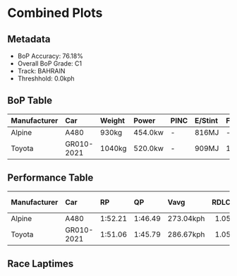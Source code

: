 # Combined Plots

## Metadata

- BoP Accuracy: 76.18%
- Overall BoP Grade: C1
- Track: BAHRAIN
- Threshhold: 0.0kph

## BoP Table
| Manufacturer   | Car        | Weight   | Power   | PINC   | E/Stint   | FDS    | RDP    | QDP     | TDP   |
|:---------------|:-----------|:---------|:--------|:-------|:----------|:-------|:-------|:--------|:------|
| Alpine         | A480       | 930kg    | 454.0kw | -      | 816MJ     | -      | 52.70% | 100.00% | 4.84% |
| Toyota         | GR010-2021 | 1040kg   | 520.0kw | -      | 909MJ     | 150kph | 51.62% | 40.00%  | 0.98% |

## Performance Table
| Manufacturer   | Car        | RP      | QP      | Vavg      |   RDLC | BOP-Grade   | Match   |
|:---------------|:-----------|:--------|:--------|:----------|-------:|:------------|:--------|
| Alpine         | A480       | 1:52.21 | 1:46.49 | 273.04kph |   1.05 | +E2         | 52.76%  |
| Toyota         | GR010-2021 | 1:51.06 | 1:45.79 | 286.67kph |   1.05 | ~A1         | 99.61%  |

## Race Laptimes
<div>                        <script type="text/javascript">window.PlotlyConfig = {MathJaxConfig: 'local'};</script>
        <script charset="utf-8" src="https://cdn.plot.ly/plotly-3.0.1.min.js"></script>                <div id="a9772db7-de2e-4244-9179-d857cbdb9fe4" class="plotly-graph-div" style="height:100%; width:100%;"></div>            <script type="text/javascript">                window.PLOTLYENV=window.PLOTLYENV || {};                                if (document.getElementById("a9772db7-de2e-4244-9179-d857cbdb9fe4")) {                    Plotly.newPlot(                        "a9772db7-de2e-4244-9179-d857cbdb9fe4",                        [{"box":{"visible":true},"line":{"color":"rgb(128,181,255)"},"name":"A480","points":false,"y":[109.83795373161706,109.55979177033853,109.89198519172152,109.85696480091308,109.87497528761456,109.99304403376875,110.38327124563432,110.81252117868644,112.93175511389482,111.93417426715132,112.13829311643485,112.9457632702182,112.30639099231539,112.58155120581033,112.97077783508138,112.8937329753028,112.76165607282522,112.41545449511884,112.10627447340997,112.06525058703437,111.9041567893155,112.2293461325368,111.96118999720355,112.21133564583532,112.47949178116858,112.92875336611124,112.23434904550943,112.17131234205424,112.42646090365864,111.33382471043507,110.88056079511429,111.74606473938022,111.34082878859675,111.48591326480317,112.15530302054181,111.9781999013105,112.37843293912134,112.41745566030791,112.33840963534026,111.99520980541747,112.2473566192383,112.62057392699691,112.62057392699691,112.65859606558894,112.80868345476799,112.8387009326038,112.85971316708887,112.68761296083021,112.74864849909636,112.9457632702182,112.92975394870578,112.84270326298191,112.14729835978558,112.1402942816239,111.65801347106184,111.97019524055429,111.57096278533798,111.77308046943246,112.52551858051683,112.03823485698213,112.15630360313634,112.90273821865354,112.29538458377559,112.99179006956645,112.9047393838426,112.8346986022257,112.64959082223818,112.47448886819593,112.09826981265375,111.81510493840258,111.8521264944001,112.27437234929053,112.20433156767363,112.8457050107655,112.58255178840487,112.6756059696959,111.82911309472598,112.34041080052931,112.85170850633266,112.08326107373586,112.79667646363366,112.58555353618846,111.83411600769861,111.73105600046232,112.7206321864496,111.91316203266625,112.20233040248458,112.74164442093468,112.45147546852182,112.36542536539248,111.99420922282295,112.3764317739323,112.34541371350196,112.93575744427294,112.71963160385508,112.42646090365864,112.34441313090741,111.85112591180557,112.28437817523579,112.56354071910884,112.15930535091991,112.6866123782357,112.87272074081773,112.52952091089493,112.50050401565365,112.16530884648706,112.63758383110387,111.96619291017619,112.04924126552194,112.1663094290816,112.15730418573085,112.9827848262157,112.92174928794955,112.31839798344971,112.24935778442735,112.46048071187258,112.49249935489742,112.93975977465104,111.61698958468622,111.99120747503936,111.81610552099713,112.25636186258905,112.96177259173064,112.91674637497692,112.5285203283004,112.531522076084,112.6385844136984],"type":"violin"},{"box":{"visible":true},"line":{"color":"rgb(166,8,0)"},"name":"GR010-2021","points":false,"y":[110.7404792318805,109.51176380580124,109.68486459465441,110.00304985971403,109.87197353983098,110.09610404100503,110.10610986695032,110.75648855339293,110.89556953403219,111.30180606741018,110.76849554452725,110.88156137770882,111.48491268220864,111.22276004244256,111.11869945261174,111.44789112621116,111.49691967334297,111.46690219550716,111.49491850815393,111.19974664276842,111.34082878859675,111.40286490945742,111.16272508677092,111.5019225863156,111.27879266773607,110.06608656316924,110.22217744791546,110.47932717470891,111.32882179746244,111.00363245424111,110.96360915046003,110.74848389263671,110.81752409165908,111.25477868546741,110.61840815534819,111.45089287399472,111.23876936395499,111.40286490945742,111.68402861851953,111.52593656858426,110.99662837607943,111.0246446887262,111.109694209261,111.03465051467145,111.51392957744993,111.54494763788027,111.4759074388579,111.26678567660174,109.59681332633603,111.4939179255594,110.90857710776103,111.23476703357687,111.28579674589776,111.13070644374606,111.45589578696736,111.21275421649727,111.54294647269123,111.46890336069622,111.65801347106184,111.17773382568883,111.27378975476344,111.50792608188277,111.61198667171358,111.24877518990026,111.37284743162161,110.92558701186799,111.62399366284791,111.27679150254701,111.71104434857178,111.41487190059175,110.33524328109702,111.09368488774855,111.44088704804946,110.75248622301481,111.10769304407194,110.73047340593521,111.49691967334297,111.05266100137294,111.41187015280818,110.97661672418889,110.75348680560934,111.02964760169883,111.11269595704458,111.60198084576832,110.4122881408756,111.09968838331571,111.11169537445004,111.29380140665397,111.18974081682316,111.30780956297735,111.51292899485541,111.2727891721689,111.47290569107433,111.68903153149218,110.94559866375855,110.47932717470891,109.96402713852747,111.13170702634059,111.08568022699234,111.1657268345545,110.95460390710929,110.81252117868644,110.24318968240053,110.14813433592046,110.70145651069393,110.80951943090287,110.52935630443528,110.5563720344875,110.72046757998996,110.70445825847752,110.60339941643028,110.38827415860695,110.66143320691286,110.97961847197246,111.19374314720126,111.61298725430812,111.59197501982305,111.31381305854451,109.60281682190319,109.53877953585345,110.06908831095281,110.0130556856593,110.00505102490308,110.35225318520398,110.60239883383575,111.63199832360414,111.2907996588704,111.4759074388579,111.39886257907932,111.05266100137294,111.59697793279568,111.62399366284791,111.55395288123103,111.42287656134798,111.61799016728075,111.37384801421614,111.51593074263899,111.18673906903958,111.08568022699234,111.29280082405946,111.52793773377331,110.70545884107203,110.28921648174877,111.04165459283315,110.54936795632582,110.55737261708202,111.10769304407194,111.45189345658926,111.06766974029085,111.40686723983553,110.29221822953237,110.03406792014437,111.12370236558436,110.187157057107,111.0216429409426,110.43730270573877,111.13070644374606,110.55837319967657,111.63800181917131,111.05166041877841,111.52493598598974,111.09768721812667,111.10869362666647,110.90757652516652,110.71546466701733,111.6860297837086,111.58697210685041,111.69503502705933,111.11769887001721,111.56295812458175,111.4939179255594,111.26978742438533,111.48191093442507,111.49491850815393,111.61298725430812,109.53577778806988,110.3642601763383,111.01664002796997,111.71304551376082,111.11469712223362,111.19374314720126,111.2097524687137,111.26678567660174,111.21975829465897,111.44288821323852,111.27078800697986,111.36784451864898,111.03164876688787,111.10669246147741,111.46790277810167,111.46690219550716,111.48091035183054,111.2467740247112,111.50292316891014,111.19374314720126,110.5853889297288,110.80251535274117,111.37384801421614,110.95760565489287,110.13712792738066,111.61698958468622,111.0806773140197,111.53194006415143,111.56495928977081,111.48391209961412,111.15572100860925,110.77549962268894,110.42829746238804,110.75648855339293,111.37684976199972,111.68202745333048,111.32081713670621,111.58697210685041,111.62399366284791,109.8949869395051,110.95460390710929,110.52035106108454,110.80451651793024,111.21575596428087,111.03865284504955,110.52835572184075,110.80151477014664,110.56837902562182,111.26178276362911,111.29880431962663,111.21675654687539,110.64042097242778,110.92858875965159,110.42229396682089,111.24077052914404,110.7554879707984,111.03865284504955,111.65401114068372,110.92658759446253,111.02964760169883,111.22776295541519,111.50592491669371,110.98762313272869,110.95460390710929,111.01964177575356,111.53694297712407,111.04265517542768,110.77650020528347,110.70245709328847,111.66901987960163,111.19074139941769,111.5459482204748,111.25978159844004,111.3718468490271,111.62999715841508,111.1657268345545,111.49691967334297,111.38685558794499,111.21875771206444,111.19374314720126],"type":"violin"}],                        {"template":{"data":{"histogram2dcontour":[{"type":"histogram2dcontour","colorbar":{"outlinewidth":0,"ticks":""},"colorscale":[[0.0,"#0d0887"],[0.1111111111111111,"#46039f"],[0.2222222222222222,"#7201a8"],[0.3333333333333333,"#9c179e"],[0.4444444444444444,"#bd3786"],[0.5555555555555556,"#d8576b"],[0.6666666666666666,"#ed7953"],[0.7777777777777778,"#fb9f3a"],[0.8888888888888888,"#fdca26"],[1.0,"#f0f921"]]}],"choropleth":[{"type":"choropleth","colorbar":{"outlinewidth":0,"ticks":""}}],"histogram2d":[{"type":"histogram2d","colorbar":{"outlinewidth":0,"ticks":""},"colorscale":[[0.0,"#0d0887"],[0.1111111111111111,"#46039f"],[0.2222222222222222,"#7201a8"],[0.3333333333333333,"#9c179e"],[0.4444444444444444,"#bd3786"],[0.5555555555555556,"#d8576b"],[0.6666666666666666,"#ed7953"],[0.7777777777777778,"#fb9f3a"],[0.8888888888888888,"#fdca26"],[1.0,"#f0f921"]]}],"heatmap":[{"type":"heatmap","colorbar":{"outlinewidth":0,"ticks":""},"colorscale":[[0.0,"#0d0887"],[0.1111111111111111,"#46039f"],[0.2222222222222222,"#7201a8"],[0.3333333333333333,"#9c179e"],[0.4444444444444444,"#bd3786"],[0.5555555555555556,"#d8576b"],[0.6666666666666666,"#ed7953"],[0.7777777777777778,"#fb9f3a"],[0.8888888888888888,"#fdca26"],[1.0,"#f0f921"]]}],"contourcarpet":[{"type":"contourcarpet","colorbar":{"outlinewidth":0,"ticks":""}}],"contour":[{"type":"contour","colorbar":{"outlinewidth":0,"ticks":""},"colorscale":[[0.0,"#0d0887"],[0.1111111111111111,"#46039f"],[0.2222222222222222,"#7201a8"],[0.3333333333333333,"#9c179e"],[0.4444444444444444,"#bd3786"],[0.5555555555555556,"#d8576b"],[0.6666666666666666,"#ed7953"],[0.7777777777777778,"#fb9f3a"],[0.8888888888888888,"#fdca26"],[1.0,"#f0f921"]]}],"surface":[{"type":"surface","colorbar":{"outlinewidth":0,"ticks":""},"colorscale":[[0.0,"#0d0887"],[0.1111111111111111,"#46039f"],[0.2222222222222222,"#7201a8"],[0.3333333333333333,"#9c179e"],[0.4444444444444444,"#bd3786"],[0.5555555555555556,"#d8576b"],[0.6666666666666666,"#ed7953"],[0.7777777777777778,"#fb9f3a"],[0.8888888888888888,"#fdca26"],[1.0,"#f0f921"]]}],"mesh3d":[{"type":"mesh3d","colorbar":{"outlinewidth":0,"ticks":""}}],"scatter":[{"fillpattern":{"fillmode":"overlay","size":10,"solidity":0.2},"type":"scatter"}],"parcoords":[{"type":"parcoords","line":{"colorbar":{"outlinewidth":0,"ticks":""}}}],"scatterpolargl":[{"type":"scatterpolargl","marker":{"colorbar":{"outlinewidth":0,"ticks":""}}}],"bar":[{"error_x":{"color":"#2a3f5f"},"error_y":{"color":"#2a3f5f"},"marker":{"line":{"color":"#E5ECF6","width":0.5},"pattern":{"fillmode":"overlay","size":10,"solidity":0.2}},"type":"bar"}],"scattergeo":[{"type":"scattergeo","marker":{"colorbar":{"outlinewidth":0,"ticks":""}}}],"scatterpolar":[{"type":"scatterpolar","marker":{"colorbar":{"outlinewidth":0,"ticks":""}}}],"histogram":[{"marker":{"pattern":{"fillmode":"overlay","size":10,"solidity":0.2}},"type":"histogram"}],"scattergl":[{"type":"scattergl","marker":{"colorbar":{"outlinewidth":0,"ticks":""}}}],"scatter3d":[{"type":"scatter3d","line":{"colorbar":{"outlinewidth":0,"ticks":""}},"marker":{"colorbar":{"outlinewidth":0,"ticks":""}}}],"scattermap":[{"type":"scattermap","marker":{"colorbar":{"outlinewidth":0,"ticks":""}}}],"scattermapbox":[{"type":"scattermapbox","marker":{"colorbar":{"outlinewidth":0,"ticks":""}}}],"scatterternary":[{"type":"scatterternary","marker":{"colorbar":{"outlinewidth":0,"ticks":""}}}],"scattercarpet":[{"type":"scattercarpet","marker":{"colorbar":{"outlinewidth":0,"ticks":""}}}],"carpet":[{"aaxis":{"endlinecolor":"#2a3f5f","gridcolor":"white","linecolor":"white","minorgridcolor":"white","startlinecolor":"#2a3f5f"},"baxis":{"endlinecolor":"#2a3f5f","gridcolor":"white","linecolor":"white","minorgridcolor":"white","startlinecolor":"#2a3f5f"},"type":"carpet"}],"table":[{"cells":{"fill":{"color":"#EBF0F8"},"line":{"color":"white"}},"header":{"fill":{"color":"#C8D4E3"},"line":{"color":"white"}},"type":"table"}],"barpolar":[{"marker":{"line":{"color":"#E5ECF6","width":0.5},"pattern":{"fillmode":"overlay","size":10,"solidity":0.2}},"type":"barpolar"}],"pie":[{"automargin":true,"type":"pie"}]},"layout":{"autotypenumbers":"strict","colorway":["#636efa","#EF553B","#00cc96","#ab63fa","#FFA15A","#19d3f3","#FF6692","#B6E880","#FF97FF","#FECB52"],"font":{"color":"#2a3f5f"},"hovermode":"closest","hoverlabel":{"align":"left"},"paper_bgcolor":"white","plot_bgcolor":"#E5ECF6","polar":{"bgcolor":"#E5ECF6","angularaxis":{"gridcolor":"white","linecolor":"white","ticks":""},"radialaxis":{"gridcolor":"white","linecolor":"white","ticks":""}},"ternary":{"bgcolor":"#E5ECF6","aaxis":{"gridcolor":"white","linecolor":"white","ticks":""},"baxis":{"gridcolor":"white","linecolor":"white","ticks":""},"caxis":{"gridcolor":"white","linecolor":"white","ticks":""}},"coloraxis":{"colorbar":{"outlinewidth":0,"ticks":""}},"colorscale":{"sequential":[[0.0,"#0d0887"],[0.1111111111111111,"#46039f"],[0.2222222222222222,"#7201a8"],[0.3333333333333333,"#9c179e"],[0.4444444444444444,"#bd3786"],[0.5555555555555556,"#d8576b"],[0.6666666666666666,"#ed7953"],[0.7777777777777778,"#fb9f3a"],[0.8888888888888888,"#fdca26"],[1.0,"#f0f921"]],"sequentialminus":[[0.0,"#0d0887"],[0.1111111111111111,"#46039f"],[0.2222222222222222,"#7201a8"],[0.3333333333333333,"#9c179e"],[0.4444444444444444,"#bd3786"],[0.5555555555555556,"#d8576b"],[0.6666666666666666,"#ed7953"],[0.7777777777777778,"#fb9f3a"],[0.8888888888888888,"#fdca26"],[1.0,"#f0f921"]],"diverging":[[0,"#8e0152"],[0.1,"#c51b7d"],[0.2,"#de77ae"],[0.3,"#f1b6da"],[0.4,"#fde0ef"],[0.5,"#f7f7f7"],[0.6,"#e6f5d0"],[0.7,"#b8e186"],[0.8,"#7fbc41"],[0.9,"#4d9221"],[1,"#276419"]]},"xaxis":{"gridcolor":"white","linecolor":"white","ticks":"","title":{"standoff":15},"zerolinecolor":"white","automargin":true,"zerolinewidth":2},"yaxis":{"gridcolor":"white","linecolor":"white","ticks":"","title":{"standoff":15},"zerolinecolor":"white","automargin":true,"zerolinewidth":2},"scene":{"xaxis":{"backgroundcolor":"#E5ECF6","gridcolor":"white","linecolor":"white","showbackground":true,"ticks":"","zerolinecolor":"white","gridwidth":2},"yaxis":{"backgroundcolor":"#E5ECF6","gridcolor":"white","linecolor":"white","showbackground":true,"ticks":"","zerolinecolor":"white","gridwidth":2},"zaxis":{"backgroundcolor":"#E5ECF6","gridcolor":"white","linecolor":"white","showbackground":true,"ticks":"","zerolinecolor":"white","gridwidth":2}},"shapedefaults":{"line":{"color":"#2a3f5f"}},"annotationdefaults":{"arrowcolor":"#2a3f5f","arrowhead":0,"arrowwidth":1},"geo":{"bgcolor":"white","landcolor":"#E5ECF6","subunitcolor":"white","showland":true,"showlakes":true,"lakecolor":"white"},"title":{"x":0.05},"mapbox":{"style":"light"}}},"xaxis":{"showticklabels":false,"title":{}}},                        {"responsive": true}                    )                };            </script>        </div>

## Quali Laptimes
<div>                        <script type="text/javascript">window.PlotlyConfig = {MathJaxConfig: 'local'};</script>
        <script charset="utf-8" src="https://cdn.plot.ly/plotly-3.0.1.min.js"></script>                <div id="74ef87f1-37b5-4abf-9eb4-256f9df893af" class="plotly-graph-div" style="height:100%; width:100%;"></div>            <script type="text/javascript">                window.PLOTLYENV=window.PLOTLYENV || {};                                if (document.getElementById("74ef87f1-37b5-4abf-9eb4-256f9df893af")) {                    Plotly.newPlot(                        "74ef87f1-37b5-4abf-9eb4-256f9df893af",                        [{"box":{"visible":true},"line":{"color":"rgb(128,181,255)"},"name":"A480","points":false,"y":[107.02499999999999],"type":"violin"},{"box":{"visible":true},"line":{"color":"rgb(166,8,0)"},"name":"GR010-2021","points":false,"y":[106.25,106.31],"type":"violin"}],                        {"template":{"data":{"histogram2dcontour":[{"type":"histogram2dcontour","colorbar":{"outlinewidth":0,"ticks":""},"colorscale":[[0.0,"#0d0887"],[0.1111111111111111,"#46039f"],[0.2222222222222222,"#7201a8"],[0.3333333333333333,"#9c179e"],[0.4444444444444444,"#bd3786"],[0.5555555555555556,"#d8576b"],[0.6666666666666666,"#ed7953"],[0.7777777777777778,"#fb9f3a"],[0.8888888888888888,"#fdca26"],[1.0,"#f0f921"]]}],"choropleth":[{"type":"choropleth","colorbar":{"outlinewidth":0,"ticks":""}}],"histogram2d":[{"type":"histogram2d","colorbar":{"outlinewidth":0,"ticks":""},"colorscale":[[0.0,"#0d0887"],[0.1111111111111111,"#46039f"],[0.2222222222222222,"#7201a8"],[0.3333333333333333,"#9c179e"],[0.4444444444444444,"#bd3786"],[0.5555555555555556,"#d8576b"],[0.6666666666666666,"#ed7953"],[0.7777777777777778,"#fb9f3a"],[0.8888888888888888,"#fdca26"],[1.0,"#f0f921"]]}],"heatmap":[{"type":"heatmap","colorbar":{"outlinewidth":0,"ticks":""},"colorscale":[[0.0,"#0d0887"],[0.1111111111111111,"#46039f"],[0.2222222222222222,"#7201a8"],[0.3333333333333333,"#9c179e"],[0.4444444444444444,"#bd3786"],[0.5555555555555556,"#d8576b"],[0.6666666666666666,"#ed7953"],[0.7777777777777778,"#fb9f3a"],[0.8888888888888888,"#fdca26"],[1.0,"#f0f921"]]}],"contourcarpet":[{"type":"contourcarpet","colorbar":{"outlinewidth":0,"ticks":""}}],"contour":[{"type":"contour","colorbar":{"outlinewidth":0,"ticks":""},"colorscale":[[0.0,"#0d0887"],[0.1111111111111111,"#46039f"],[0.2222222222222222,"#7201a8"],[0.3333333333333333,"#9c179e"],[0.4444444444444444,"#bd3786"],[0.5555555555555556,"#d8576b"],[0.6666666666666666,"#ed7953"],[0.7777777777777778,"#fb9f3a"],[0.8888888888888888,"#fdca26"],[1.0,"#f0f921"]]}],"surface":[{"type":"surface","colorbar":{"outlinewidth":0,"ticks":""},"colorscale":[[0.0,"#0d0887"],[0.1111111111111111,"#46039f"],[0.2222222222222222,"#7201a8"],[0.3333333333333333,"#9c179e"],[0.4444444444444444,"#bd3786"],[0.5555555555555556,"#d8576b"],[0.6666666666666666,"#ed7953"],[0.7777777777777778,"#fb9f3a"],[0.8888888888888888,"#fdca26"],[1.0,"#f0f921"]]}],"mesh3d":[{"type":"mesh3d","colorbar":{"outlinewidth":0,"ticks":""}}],"scatter":[{"fillpattern":{"fillmode":"overlay","size":10,"solidity":0.2},"type":"scatter"}],"parcoords":[{"type":"parcoords","line":{"colorbar":{"outlinewidth":0,"ticks":""}}}],"scatterpolargl":[{"type":"scatterpolargl","marker":{"colorbar":{"outlinewidth":0,"ticks":""}}}],"bar":[{"error_x":{"color":"#2a3f5f"},"error_y":{"color":"#2a3f5f"},"marker":{"line":{"color":"#E5ECF6","width":0.5},"pattern":{"fillmode":"overlay","size":10,"solidity":0.2}},"type":"bar"}],"scattergeo":[{"type":"scattergeo","marker":{"colorbar":{"outlinewidth":0,"ticks":""}}}],"scatterpolar":[{"type":"scatterpolar","marker":{"colorbar":{"outlinewidth":0,"ticks":""}}}],"histogram":[{"marker":{"pattern":{"fillmode":"overlay","size":10,"solidity":0.2}},"type":"histogram"}],"scattergl":[{"type":"scattergl","marker":{"colorbar":{"outlinewidth":0,"ticks":""}}}],"scatter3d":[{"type":"scatter3d","line":{"colorbar":{"outlinewidth":0,"ticks":""}},"marker":{"colorbar":{"outlinewidth":0,"ticks":""}}}],"scattermap":[{"type":"scattermap","marker":{"colorbar":{"outlinewidth":0,"ticks":""}}}],"scattermapbox":[{"type":"scattermapbox","marker":{"colorbar":{"outlinewidth":0,"ticks":""}}}],"scatterternary":[{"type":"scatterternary","marker":{"colorbar":{"outlinewidth":0,"ticks":""}}}],"scattercarpet":[{"type":"scattercarpet","marker":{"colorbar":{"outlinewidth":0,"ticks":""}}}],"carpet":[{"aaxis":{"endlinecolor":"#2a3f5f","gridcolor":"white","linecolor":"white","minorgridcolor":"white","startlinecolor":"#2a3f5f"},"baxis":{"endlinecolor":"#2a3f5f","gridcolor":"white","linecolor":"white","minorgridcolor":"white","startlinecolor":"#2a3f5f"},"type":"carpet"}],"table":[{"cells":{"fill":{"color":"#EBF0F8"},"line":{"color":"white"}},"header":{"fill":{"color":"#C8D4E3"},"line":{"color":"white"}},"type":"table"}],"barpolar":[{"marker":{"line":{"color":"#E5ECF6","width":0.5},"pattern":{"fillmode":"overlay","size":10,"solidity":0.2}},"type":"barpolar"}],"pie":[{"automargin":true,"type":"pie"}]},"layout":{"autotypenumbers":"strict","colorway":["#636efa","#EF553B","#00cc96","#ab63fa","#FFA15A","#19d3f3","#FF6692","#B6E880","#FF97FF","#FECB52"],"font":{"color":"#2a3f5f"},"hovermode":"closest","hoverlabel":{"align":"left"},"paper_bgcolor":"white","plot_bgcolor":"#E5ECF6","polar":{"bgcolor":"#E5ECF6","angularaxis":{"gridcolor":"white","linecolor":"white","ticks":""},"radialaxis":{"gridcolor":"white","linecolor":"white","ticks":""}},"ternary":{"bgcolor":"#E5ECF6","aaxis":{"gridcolor":"white","linecolor":"white","ticks":""},"baxis":{"gridcolor":"white","linecolor":"white","ticks":""},"caxis":{"gridcolor":"white","linecolor":"white","ticks":""}},"coloraxis":{"colorbar":{"outlinewidth":0,"ticks":""}},"colorscale":{"sequential":[[0.0,"#0d0887"],[0.1111111111111111,"#46039f"],[0.2222222222222222,"#7201a8"],[0.3333333333333333,"#9c179e"],[0.4444444444444444,"#bd3786"],[0.5555555555555556,"#d8576b"],[0.6666666666666666,"#ed7953"],[0.7777777777777778,"#fb9f3a"],[0.8888888888888888,"#fdca26"],[1.0,"#f0f921"]],"sequentialminus":[[0.0,"#0d0887"],[0.1111111111111111,"#46039f"],[0.2222222222222222,"#7201a8"],[0.3333333333333333,"#9c179e"],[0.4444444444444444,"#bd3786"],[0.5555555555555556,"#d8576b"],[0.6666666666666666,"#ed7953"],[0.7777777777777778,"#fb9f3a"],[0.8888888888888888,"#fdca26"],[1.0,"#f0f921"]],"diverging":[[0,"#8e0152"],[0.1,"#c51b7d"],[0.2,"#de77ae"],[0.3,"#f1b6da"],[0.4,"#fde0ef"],[0.5,"#f7f7f7"],[0.6,"#e6f5d0"],[0.7,"#b8e186"],[0.8,"#7fbc41"],[0.9,"#4d9221"],[1,"#276419"]]},"xaxis":{"gridcolor":"white","linecolor":"white","ticks":"","title":{"standoff":15},"zerolinecolor":"white","automargin":true,"zerolinewidth":2},"yaxis":{"gridcolor":"white","linecolor":"white","ticks":"","title":{"standoff":15},"zerolinecolor":"white","automargin":true,"zerolinewidth":2},"scene":{"xaxis":{"backgroundcolor":"#E5ECF6","gridcolor":"white","linecolor":"white","showbackground":true,"ticks":"","zerolinecolor":"white","gridwidth":2},"yaxis":{"backgroundcolor":"#E5ECF6","gridcolor":"white","linecolor":"white","showbackground":true,"ticks":"","zerolinecolor":"white","gridwidth":2},"zaxis":{"backgroundcolor":"#E5ECF6","gridcolor":"white","linecolor":"white","showbackground":true,"ticks":"","zerolinecolor":"white","gridwidth":2}},"shapedefaults":{"line":{"color":"#2a3f5f"}},"annotationdefaults":{"arrowcolor":"#2a3f5f","arrowhead":0,"arrowwidth":1},"geo":{"bgcolor":"white","landcolor":"#E5ECF6","subunitcolor":"white","showland":true,"showlakes":true,"lakecolor":"white"},"title":{"x":0.05},"mapbox":{"style":"light"}}},"xaxis":{"showticklabels":false,"title":{}}},                        {"responsive": true}                    )                };            </script>        </div>

## Topspeeds
<div>                        <script type="text/javascript">window.PlotlyConfig = {MathJaxConfig: 'local'};</script>
        <script charset="utf-8" src="https://cdn.plot.ly/plotly-3.0.1.min.js"></script>                <div id="36b09918-da84-4fa0-bab7-ee3fdf6e104a" class="plotly-graph-div" style="height:100%; width:100%;"></div>            <script type="text/javascript">                window.PLOTLYENV=window.PLOTLYENV || {};                                if (document.getElementById("36b09918-da84-4fa0-bab7-ee3fdf6e104a")) {                    Plotly.newPlot(                        "36b09918-da84-4fa0-bab7-ee3fdf6e104a",                        [{"box":{"visible":true},"line":{"color":"rgb(128,181,255)"},"name":"A480","points":false,"y":[273.0088345672522,273.78086379190336,272.3333089956825,272.3333089956825,270.8857541994617,271.6577834241128,272.3333089956825,273.0088345672522,275.90394415969394,272.3333089956825,273.0088345672522,275.90394415969394],"type":"violin"},{"box":{"visible":true},"line":{"color":"rgb(166,8,0)"},"name":"GR010-2021","points":false,"y":[284.2032583246935,288.0634044479491,286.5193459986468,288.0634044479491,286.5193459986468],"type":"violin"}],                        {"template":{"data":{"histogram2dcontour":[{"type":"histogram2dcontour","colorbar":{"outlinewidth":0,"ticks":""},"colorscale":[[0.0,"#0d0887"],[0.1111111111111111,"#46039f"],[0.2222222222222222,"#7201a8"],[0.3333333333333333,"#9c179e"],[0.4444444444444444,"#bd3786"],[0.5555555555555556,"#d8576b"],[0.6666666666666666,"#ed7953"],[0.7777777777777778,"#fb9f3a"],[0.8888888888888888,"#fdca26"],[1.0,"#f0f921"]]}],"choropleth":[{"type":"choropleth","colorbar":{"outlinewidth":0,"ticks":""}}],"histogram2d":[{"type":"histogram2d","colorbar":{"outlinewidth":0,"ticks":""},"colorscale":[[0.0,"#0d0887"],[0.1111111111111111,"#46039f"],[0.2222222222222222,"#7201a8"],[0.3333333333333333,"#9c179e"],[0.4444444444444444,"#bd3786"],[0.5555555555555556,"#d8576b"],[0.6666666666666666,"#ed7953"],[0.7777777777777778,"#fb9f3a"],[0.8888888888888888,"#fdca26"],[1.0,"#f0f921"]]}],"heatmap":[{"type":"heatmap","colorbar":{"outlinewidth":0,"ticks":""},"colorscale":[[0.0,"#0d0887"],[0.1111111111111111,"#46039f"],[0.2222222222222222,"#7201a8"],[0.3333333333333333,"#9c179e"],[0.4444444444444444,"#bd3786"],[0.5555555555555556,"#d8576b"],[0.6666666666666666,"#ed7953"],[0.7777777777777778,"#fb9f3a"],[0.8888888888888888,"#fdca26"],[1.0,"#f0f921"]]}],"contourcarpet":[{"type":"contourcarpet","colorbar":{"outlinewidth":0,"ticks":""}}],"contour":[{"type":"contour","colorbar":{"outlinewidth":0,"ticks":""},"colorscale":[[0.0,"#0d0887"],[0.1111111111111111,"#46039f"],[0.2222222222222222,"#7201a8"],[0.3333333333333333,"#9c179e"],[0.4444444444444444,"#bd3786"],[0.5555555555555556,"#d8576b"],[0.6666666666666666,"#ed7953"],[0.7777777777777778,"#fb9f3a"],[0.8888888888888888,"#fdca26"],[1.0,"#f0f921"]]}],"surface":[{"type":"surface","colorbar":{"outlinewidth":0,"ticks":""},"colorscale":[[0.0,"#0d0887"],[0.1111111111111111,"#46039f"],[0.2222222222222222,"#7201a8"],[0.3333333333333333,"#9c179e"],[0.4444444444444444,"#bd3786"],[0.5555555555555556,"#d8576b"],[0.6666666666666666,"#ed7953"],[0.7777777777777778,"#fb9f3a"],[0.8888888888888888,"#fdca26"],[1.0,"#f0f921"]]}],"mesh3d":[{"type":"mesh3d","colorbar":{"outlinewidth":0,"ticks":""}}],"scatter":[{"fillpattern":{"fillmode":"overlay","size":10,"solidity":0.2},"type":"scatter"}],"parcoords":[{"type":"parcoords","line":{"colorbar":{"outlinewidth":0,"ticks":""}}}],"scatterpolargl":[{"type":"scatterpolargl","marker":{"colorbar":{"outlinewidth":0,"ticks":""}}}],"bar":[{"error_x":{"color":"#2a3f5f"},"error_y":{"color":"#2a3f5f"},"marker":{"line":{"color":"#E5ECF6","width":0.5},"pattern":{"fillmode":"overlay","size":10,"solidity":0.2}},"type":"bar"}],"scattergeo":[{"type":"scattergeo","marker":{"colorbar":{"outlinewidth":0,"ticks":""}}}],"scatterpolar":[{"type":"scatterpolar","marker":{"colorbar":{"outlinewidth":0,"ticks":""}}}],"histogram":[{"marker":{"pattern":{"fillmode":"overlay","size":10,"solidity":0.2}},"type":"histogram"}],"scattergl":[{"type":"scattergl","marker":{"colorbar":{"outlinewidth":0,"ticks":""}}}],"scatter3d":[{"type":"scatter3d","line":{"colorbar":{"outlinewidth":0,"ticks":""}},"marker":{"colorbar":{"outlinewidth":0,"ticks":""}}}],"scattermap":[{"type":"scattermap","marker":{"colorbar":{"outlinewidth":0,"ticks":""}}}],"scattermapbox":[{"type":"scattermapbox","marker":{"colorbar":{"outlinewidth":0,"ticks":""}}}],"scatterternary":[{"type":"scatterternary","marker":{"colorbar":{"outlinewidth":0,"ticks":""}}}],"scattercarpet":[{"type":"scattercarpet","marker":{"colorbar":{"outlinewidth":0,"ticks":""}}}],"carpet":[{"aaxis":{"endlinecolor":"#2a3f5f","gridcolor":"white","linecolor":"white","minorgridcolor":"white","startlinecolor":"#2a3f5f"},"baxis":{"endlinecolor":"#2a3f5f","gridcolor":"white","linecolor":"white","minorgridcolor":"white","startlinecolor":"#2a3f5f"},"type":"carpet"}],"table":[{"cells":{"fill":{"color":"#EBF0F8"},"line":{"color":"white"}},"header":{"fill":{"color":"#C8D4E3"},"line":{"color":"white"}},"type":"table"}],"barpolar":[{"marker":{"line":{"color":"#E5ECF6","width":0.5},"pattern":{"fillmode":"overlay","size":10,"solidity":0.2}},"type":"barpolar"}],"pie":[{"automargin":true,"type":"pie"}]},"layout":{"autotypenumbers":"strict","colorway":["#636efa","#EF553B","#00cc96","#ab63fa","#FFA15A","#19d3f3","#FF6692","#B6E880","#FF97FF","#FECB52"],"font":{"color":"#2a3f5f"},"hovermode":"closest","hoverlabel":{"align":"left"},"paper_bgcolor":"white","plot_bgcolor":"#E5ECF6","polar":{"bgcolor":"#E5ECF6","angularaxis":{"gridcolor":"white","linecolor":"white","ticks":""},"radialaxis":{"gridcolor":"white","linecolor":"white","ticks":""}},"ternary":{"bgcolor":"#E5ECF6","aaxis":{"gridcolor":"white","linecolor":"white","ticks":""},"baxis":{"gridcolor":"white","linecolor":"white","ticks":""},"caxis":{"gridcolor":"white","linecolor":"white","ticks":""}},"coloraxis":{"colorbar":{"outlinewidth":0,"ticks":""}},"colorscale":{"sequential":[[0.0,"#0d0887"],[0.1111111111111111,"#46039f"],[0.2222222222222222,"#7201a8"],[0.3333333333333333,"#9c179e"],[0.4444444444444444,"#bd3786"],[0.5555555555555556,"#d8576b"],[0.6666666666666666,"#ed7953"],[0.7777777777777778,"#fb9f3a"],[0.8888888888888888,"#fdca26"],[1.0,"#f0f921"]],"sequentialminus":[[0.0,"#0d0887"],[0.1111111111111111,"#46039f"],[0.2222222222222222,"#7201a8"],[0.3333333333333333,"#9c179e"],[0.4444444444444444,"#bd3786"],[0.5555555555555556,"#d8576b"],[0.6666666666666666,"#ed7953"],[0.7777777777777778,"#fb9f3a"],[0.8888888888888888,"#fdca26"],[1.0,"#f0f921"]],"diverging":[[0,"#8e0152"],[0.1,"#c51b7d"],[0.2,"#de77ae"],[0.3,"#f1b6da"],[0.4,"#fde0ef"],[0.5,"#f7f7f7"],[0.6,"#e6f5d0"],[0.7,"#b8e186"],[0.8,"#7fbc41"],[0.9,"#4d9221"],[1,"#276419"]]},"xaxis":{"gridcolor":"white","linecolor":"white","ticks":"","title":{"standoff":15},"zerolinecolor":"white","automargin":true,"zerolinewidth":2},"yaxis":{"gridcolor":"white","linecolor":"white","ticks":"","title":{"standoff":15},"zerolinecolor":"white","automargin":true,"zerolinewidth":2},"scene":{"xaxis":{"backgroundcolor":"#E5ECF6","gridcolor":"white","linecolor":"white","showbackground":true,"ticks":"","zerolinecolor":"white","gridwidth":2},"yaxis":{"backgroundcolor":"#E5ECF6","gridcolor":"white","linecolor":"white","showbackground":true,"ticks":"","zerolinecolor":"white","gridwidth":2},"zaxis":{"backgroundcolor":"#E5ECF6","gridcolor":"white","linecolor":"white","showbackground":true,"ticks":"","zerolinecolor":"white","gridwidth":2}},"shapedefaults":{"line":{"color":"#2a3f5f"}},"annotationdefaults":{"arrowcolor":"#2a3f5f","arrowhead":0,"arrowwidth":1},"geo":{"bgcolor":"white","landcolor":"#E5ECF6","subunitcolor":"white","showland":true,"showlakes":true,"lakecolor":"white"},"title":{"x":0.05},"mapbox":{"style":"light"}}},"xaxis":{"showticklabels":false,"title":{}}},                        {"responsive": true}                    )                };            </script>        </div>

## Laptimes Lineplot
<div>                        <script type="text/javascript">window.PlotlyConfig = {MathJaxConfig: 'local'};</script>
        <script charset="utf-8" src="https://cdn.plot.ly/plotly-3.0.1.min.js"></script>                <div id="c926948f-182c-48a2-9f42-04cd08b7626d" class="plotly-graph-div" style="height:100%; width:100%;"></div>            <script type="text/javascript">                window.PLOTLYENV=window.PLOTLYENV || {};                                if (document.getElementById("c926948f-182c-48a2-9f42-04cd08b7626d")) {                    Plotly.newPlot(                        "c926948f-182c-48a2-9f42-04cd08b7626d",                        [{"line":{"color":"rgb(128,181,255)"},"name":"A480","x":{"dtype":"f8","bdata":"AAAAAAAAAABZlmVZlmXpP1mWZVmWZfk\u002fwzAMwzAMA0BZlmVZlmUJQO\u002f7vu\u002f7vg9AwzAMwzAME0CO4ziO4zgWQFmWZVmWZRlAJEmSJEmSHEDv+77v+74fQF3XdV3XdSFAwzAMwzAMI0AoiqIoiqIkQI7jOI7jOCZA8zzP8zzPJ0BZlmVZlmUpQL\u002fv+77v+ypAJEmSJEmSLECKoiiKoiguQO\u002f7vu\u002f7vi9AqqqqqqqqMEBd13Vd13UxQBAEQRAEQTJAwzAMwzAMM0B2Xdd1XdczQCiKoiiKojRA27Zt27ZtNUCO4ziO4zg2QEEQBEEQBDdA8zzP8zzPN0CmaZqmaZo4QFmWZVmWZTlADMMwDMMwOkC\u002f7\u002fu+7\u002fs6QHEcx3EcxztAJEmSJEmSPEDXdV3XdV09QIqiKIqiKD5APM\u002fzPM\u002fzPkDv+77v+74\u002fQFEURVEURUBAqqqqqqqqQEAEQRAEQRBBQF3XdV3XdUFAt23btm3bQUAQBEEQBEFCQGmapmmapkJAwzAMwzAMQ0Acx3Ecx3FDQHZd13Vd10NAz\u002fM8z\u002fM8REAoiqIoiqJEQIIgCIIgCEVA27Zt27ZtRUA0TdM0TdNFQI7jOI7jOEZA53me53meRkBBEARBEARHQJqmaZqmaUdA8zzP8zzPR0BN0zRN0zRIQKZpmqZpmkhAAAAAAAAASUBZlmVZlmVJQLIsy7Isy0lADMMwDMMwSkBlWZZlWZZKQL\u002fv+77v+0pAGIZhGIZhS0BxHMdxHMdLQMuyLMuyLExAJEmSJEmSTEB+3\u002fd93\u002fdMQNd1Xdd1XU1AMAzDMAzDTUCKoiiKoihOQOM4juM4jk5APM\u002fzPM\u002fzTkCWZVmWZVlPQO\u002f7vu\u002f7vk9AJEmSJEkSUEBRFEVRFEVQQH7f933fd1BAqqqqqqqqUEDXdV3Xdd1QQARBEARBEFFAMAzDMAxDUUBd13Vd13VRQIqiKIqiqFFAt23btm3bUUDjOI7jOA5SQBAEQRAEQVJAPc\u002fzPM9zUkBpmqZpmqZSQJZlWZZl2VJAwzAMwzAMU0Dv+77v+z5TQBzHcRzHcVNASZIkSZKkU0B2Xdd1XddTQKIoiqIoClRAz\u002fM8z\u002fM8VED8vu\u002f7vm9UQCiKoiiKolRAVVVVVVXVVECCIAiCIAhVQK7ruq7rOlVA27Zt27ZtVUAIgiAIgqBVQDRN0zRN01VAYRiGYRgGVkCO4ziO4zhWQLuu67qua1ZA53me53meVkAURVEURdFWQEEQBEEQBFdAbdu2bds2V0CapmmapmlXQMdxHMdxnFdA8zzP8zzPV0AgCIIgCAJYQE3TNE3TNFhAep7neZ5nWECmaZqmaZpYQNM0TdM0zVhAAAAAAAAAWUA="},"y":[112.99179006956645,112.9827848262157,112.97077783508138,112.96177259173064,112.9457632702182,112.9457632702182,112.93975977465104,112.93575744427294,112.93175511389482,112.92975394870578,112.92875336611124,112.92174928794955,112.91674637497692,112.9047393838426,112.90273821865354,112.8937329753028,112.87272074081773,112.85971316708887,112.85170850633266,112.8457050107655,112.84270326298191,112.8387009326038,112.8346986022257,112.80868345476799,112.79667646363366,112.76165607282522,112.74864849909636,112.74164442093468,112.7206321864496,112.71963160385508,112.68761296083021,112.6866123782357,112.6756059696959,112.65859606558894,112.64959082223818,112.6385844136984,112.63758383110387,112.62057392699691,112.62057392699691,112.58555353618846,112.58255178840487,112.58155120581033,112.56354071910884,112.531522076084,112.52952091089493,112.5285203283004,112.52551858051683,112.50050401565365,112.49249935489742,112.47949178116858,112.47448886819593,112.46048071187258,112.45147546852182,112.42646090365864,112.42646090365864,112.41745566030791,112.41545449511884,112.37843293912134,112.3764317739323,112.36542536539248,112.34541371350196,112.34441313090741,112.34041080052931,112.33840963534026,112.31839798344971,112.30639099231539,112.29538458377559,112.28437817523579,112.27437234929053,112.25636186258905,112.24935778442735,112.2473566192383,112.23434904550943,112.2293461325368,112.21133564583532,112.20433156767363,112.20233040248458,112.17131234205424,112.1663094290816,112.16530884648706,112.15930535091991,112.15730418573085,112.15630360313634,112.15530302054181,112.14729835978558,112.1402942816239,112.13829311643485,112.10627447340997,112.09826981265375,112.08326107373586,112.06525058703437,112.04924126552194,112.03823485698213,111.99520980541747,111.99420922282295,111.99120747503936,111.9781999013105,111.97019524055429,111.96619291017619,111.96118999720355,111.93417426715132,111.91316203266625,111.9041567893155,111.8521264944001,111.85112591180557,111.83411600769861,111.82911309472598,111.81610552099713,111.81510493840258,111.77308046943246,111.74606473938022,111.73105600046232,111.65801347106184,111.61698958468622,111.57096278533798,111.48591326480317,111.34082878859675,111.33382471043507,110.88056079511429,110.81252117868644,110.38327124563432,109.99304403376875,109.89198519172152,109.87497528761456,109.85696480091308,109.83795373161706,109.55979177033853],"type":"scatter"},{"line":{"color":"rgb(166,8,0)"},"name":"GR010-2021","x":{"dtype":"f8","bdata":"AAAAAAAAAABNJpPJZDLZP00mk8lkMuk\u002fulwul8vl8j9NJpPJZDL5P+Dv9\u002fv9fv8\u002fulwul8vlAkCDwWAwGAwGQE0mk8lkMglAF4vFYrFYDEDg7\u002ff7\u002fX4PQFUqlUqlUhFAulwul8vlEkAfj8fj8XgUQIPBYDAYDBZA6PP5fD6fF0BNJpPJZDIZQLJYLBaLxRpAF4vFYrFYHEB7vV6v1+sdQODv9\u002fv9fh9AI5FIJBKJIEBVKpVKpVIhQIfD4XA4HCJAulwul8vlIkDs9Xq9Xq8jQB+Px+PxeCRAUSgUCoVCJUCDwWAwGAwmQLZarVar1SZA6PP5fD6fJ0AbjUaj0WgoQE0mk8lkMilAf7\u002ff7\u002ff7KUCyWCwWi8UqQOTxeDwejytAF4vFYrFYLEBJJBKJRCItQHu9Xq\u002fX6y1Arlar1Wq1LkDg7\u002ff7\u002fX4vQIlEIpFIJDBAI5FIJBKJMEC83W632+0wQFUqlUqlUjFA7na73W63MUCHw+FwOBwyQCEQCAQCgTJAulwul8vlMkBTqVQqlUozQOz1er1erzNAhUKhUCgUNEAfj8fj8Xg0QLjb7Xa73TRAUSgUCoVCNUDqdDqdTqc1QIPBYDAYDDZAHQ6Hw+FwNkC2Wq1Wq9U2QE+n0+l0OjdA6PP5fD6fN0CBQCAQCAQ4QBuNRqPRaDhAtNlsNpvNOEBNJpPJZDI5QOZyuVwulzlAf7\u002ff7\u002ff7OUAZDAaDwWA6QLJYLBaLxTpAS6VSqVQqO0Dk8Xg8Ho87QH0+n8\u002fn8ztAF4vFYrFYPECw1+v1er08QEkkEolEIj1A4nA4HA6HPUB7vV6v1+s9QBUKhUKhUD5Arlar1Wq1PkBHo9FoNBo\u002fQODv9\u002fv9fj9AeTwej8fjP0CJRCKRSCRAQNZqtVqtVkBAI5FIJBKJQEBvt9vtdrtAQLzdbrfb7UBACAQCgUAgQUBVKpVKpVJBQKJQKBQKhUFA7na73W63QUA7nU6n0+lBQIfD4XA4HEJA1Ol0Op1OQkAhEAgEAoFCQG02m81ms0JAulwul8vlQkAGg8FgMBhDQFOpVCqVSkNAoM\u002fn8\u002fl8Q0Ds9Xq9Xq9DQDkcDofD4UNAhUKhUCgUREDSaDQajUZEQB+Px+PxeERAa7VarVarREC42+12u91EQAQCgUAgEEVAUSgUCoVCRUCeTqfT6XRFQOp0Op1Op0VAN5vNZrPZRUCDwWAwGAxGQNDn8\u002fl8PkZAHQ6Hw+FwRkBpNBqNRqNGQLZarVar1UZAAoFAIBAIR0BPp9PpdDpHQJzNZrPZbEdA6PP5fD6fR0A1Go1Go9FHQIFAIBAIBEhAzmaz2Ww2SEAbjUaj0WhIQGez2Ww2m0hAtNlsNpvNSEAAAAAAAABJQE0mk8lkMklAmkwmk8lkSUDmcrlcLpdJQDOZTCaTyUlAf7\u002ff7\u002ff7SUDM5XK5XC5KQBkMBoPBYEpAZTKZTCaTSkCyWCwWi8VKQP5+v9\u002fv90pAS6VSqVQqS0CYy+VyuVxLQOTxeDwej0tAMRgMBoPBS0B9Pp\u002fP5\u002fNLQMpkMplMJkxAF4vFYrFYTEBjsVgsFotMQLDX6\u002fV6vUxA\u002fP1+v9\u002fvTEBJJBKJRCJNQJZKpVKpVE1A4nA4HA6HTUAvl8vlcrlNQHu9Xq\u002fX601AyOPxeDweTkAVCoVCoVBOQGEwGAwGg05Arlar1Wq1TkD6fD6fz+dOQEej0Wg0Gk9AlMlkMplMT0Dg7\u002ff7\u002fX5PQC0Wi8VisU9AeTwej8fjT0BjsVgsFgtQQIlEIpFIJFBAsNfr9Xo9UEDWarVarVZQQPz9fr\u002ffb1BAI5FIJBKJUEBJJBKJRKJQQG+32+12u1BAlUqlUqnUUEC83W632+1QQOJwOBwOB1FACAQCgUAgUUAvl8vlcjlRQFUqlUqlUlFAe71er9drUUCiUCgUCoVRQMjj8Xg8nlFA7na73W63UUAUCoVCodBRQDudTqfT6VFAYTAYDAYDUkCHw+FwOBxSQK5Wq9VqNVJA1Ol0Op1OUkD6fD6fz2dSQCEQCAQCgVJAR6PRaDSaUkBtNpvNZrNSQJPJZDKZzFJAulwul8vlUkDg7\u002ff7\u002ff5SQAaDwWAwGFNALRaLxWIxU0BTqVQqlUpTQHk8Ho\u002fHY1NAoM\u002fn8\u002fl8U0DGYrFYLJZTQOz1er1er1NAEolEIpHIU0A5HA6Hw+FTQF+v1+v1+lNAhUKhUCgUVECs1Wq1Wi1UQNJoNBqNRlRA+Pv9fr9fVEAfj8fj8XhUQEUikUgkklRAa7VarVarVECRSCQSicRUQLjb7Xa73VRA3m632+32VEAEAoFAIBBVQCuVSqVSKVVAUSgUCoVCVUB3u91ut1tVQJ5Op9PpdFVAxOFwOByOVUDqdDqdTqdVQBAIBAKBwFVAN5vNZrPZVUBdLpfL5fJVQIPBYDAYDFZAqlQqlUolVkDQ5\u002fP5fD5WQPZ6vV6vV1ZAHQ6Hw+FwVkBDoVAoFIpWQGk0Go1Go1ZAj8fj8Xi8VkC2Wq1Wq9VWQNztdrvd7lZAAoFAIBAIV0ApFAqFQiFXQE+n0+l0OldAdTqdTqdTV0CczWaz2WxXQMJgMBgMhldA6PP5fD6fV0AOh8PhcLhXQDUajUaj0VdAW61Wq9XqV0CBQCAQCARYQKjT6XQ6HVhAzmaz2Ww2WED0+Xw+n09YQBuNRqPRaFhAQSAQCASCWEBns9lsNptYQI1Go9FotFhAtNlsNpvNWEDabDabzeZYQAAAAAAAAFlA"},"y":[111.71304551376082,111.71104434857178,111.69503502705933,111.68903153149218,111.6860297837086,111.68402861851953,111.68202745333048,111.66901987960163,111.65801347106184,111.65401114068372,111.63800181917131,111.63199832360414,111.62999715841508,111.62399366284791,111.62399366284791,111.62399366284791,111.61799016728075,111.61698958468622,111.61298725430812,111.61298725430812,111.61198667171358,111.60198084576832,111.59697793279568,111.59197501982305,111.58697210685041,111.58697210685041,111.56495928977081,111.56295812458175,111.55395288123103,111.5459482204748,111.54494763788027,111.54294647269123,111.53694297712407,111.53194006415143,111.52793773377331,111.52593656858426,111.52493598598974,111.51593074263899,111.51392957744993,111.51292899485541,111.50792608188277,111.50592491669371,111.50292316891014,111.5019225863156,111.49691967334297,111.49691967334297,111.49691967334297,111.49491850815393,111.49491850815393,111.4939179255594,111.4939179255594,111.48491268220864,111.48391209961412,111.48191093442507,111.48091035183054,111.4759074388579,111.4759074388579,111.47290569107433,111.46890336069622,111.46790277810167,111.46690219550716,111.46690219550716,111.45589578696736,111.45189345658926,111.45089287399472,111.44789112621116,111.44288821323852,111.44088704804946,111.42287656134798,111.41487190059175,111.41187015280818,111.40686723983553,111.40286490945742,111.40286490945742,111.39886257907932,111.38685558794499,111.37684976199972,111.37384801421614,111.37384801421614,111.37284743162161,111.3718468490271,111.36784451864898,111.34082878859675,111.32882179746244,111.32081713670621,111.31381305854451,111.30780956297735,111.30180606741018,111.29880431962663,111.29380140665397,111.29280082405946,111.2907996588704,111.28579674589776,111.27879266773607,111.27679150254701,111.27378975476344,111.2727891721689,111.27078800697986,111.26978742438533,111.26678567660174,111.26678567660174,111.26178276362911,111.25978159844004,111.25477868546741,111.24877518990026,111.2467740247112,111.24077052914404,111.23876936395499,111.23476703357687,111.22776295541519,111.22276004244256,111.21975829465897,111.21875771206444,111.21675654687539,111.21575596428087,111.21275421649727,111.2097524687137,111.19974664276842,111.19374314720126,111.19374314720126,111.19374314720126,111.19374314720126,111.19074139941769,111.18974081682316,111.18673906903958,111.17773382568883,111.1657268345545,111.1657268345545,111.16272508677092,111.15572100860925,111.13170702634059,111.13070644374606,111.13070644374606,111.12370236558436,111.11869945261174,111.11769887001721,111.11469712223362,111.11269595704458,111.11169537445004,111.109694209261,111.10869362666647,111.10769304407194,111.10769304407194,111.10669246147741,111.09968838331571,111.09768721812667,111.09368488774855,111.08568022699234,111.08568022699234,111.0806773140197,111.06766974029085,111.05266100137294,111.05266100137294,111.05166041877841,111.04265517542768,111.04165459283315,111.03865284504955,111.03865284504955,111.03465051467145,111.03164876688787,111.02964760169883,111.02964760169883,111.0246446887262,111.0216429409426,111.01964177575356,111.01664002796997,111.00363245424111,110.99662837607943,110.98762313272869,110.97961847197246,110.97661672418889,110.96360915046003,110.95760565489287,110.95460390710929,110.95460390710929,110.95460390710929,110.94559866375855,110.92858875965159,110.92658759446253,110.92558701186799,110.90857710776103,110.90757652516652,110.89556953403219,110.88156137770882,110.81752409165908,110.81252117868644,110.80951943090287,110.80451651793024,110.80251535274117,110.80151477014664,110.77650020528347,110.77549962268894,110.76849554452725,110.75648855339293,110.75648855339293,110.7554879707984,110.75348680560934,110.75248622301481,110.74848389263671,110.7404792318805,110.73047340593521,110.72046757998996,110.71546466701733,110.70545884107203,110.70445825847752,110.70245709328847,110.70145651069393,110.66143320691286,110.64042097242778,110.61840815534819,110.60339941643028,110.60239883383575,110.5853889297288,110.56837902562182,110.55837319967657,110.55737261708202,110.5563720344875,110.54936795632582,110.52935630443528,110.52835572184075,110.52035106108454,110.47932717470891,110.47932717470891,110.43730270573877,110.42829746238804,110.42229396682089,110.4122881408756,110.38827415860695,110.3642601763383,110.35225318520398,110.33524328109702,110.29221822953237,110.28921648174877,110.24318968240053,110.22217744791546,110.187157057107,110.14813433592046,110.13712792738066,110.10610986695032,110.09610404100503,110.06908831095281,110.06608656316924,110.03406792014437,110.0130556856593,110.00505102490308,110.00304985971403,109.96402713852747,109.8949869395051,109.87197353983098,109.68486459465441,109.60281682190319,109.59681332633603,109.53877953585345,109.53577778806988,109.51176380580124],"type":"scatter"}],                        {"template":{"data":{"histogram2dcontour":[{"type":"histogram2dcontour","colorbar":{"outlinewidth":0,"ticks":""},"colorscale":[[0.0,"#0d0887"],[0.1111111111111111,"#46039f"],[0.2222222222222222,"#7201a8"],[0.3333333333333333,"#9c179e"],[0.4444444444444444,"#bd3786"],[0.5555555555555556,"#d8576b"],[0.6666666666666666,"#ed7953"],[0.7777777777777778,"#fb9f3a"],[0.8888888888888888,"#fdca26"],[1.0,"#f0f921"]]}],"choropleth":[{"type":"choropleth","colorbar":{"outlinewidth":0,"ticks":""}}],"histogram2d":[{"type":"histogram2d","colorbar":{"outlinewidth":0,"ticks":""},"colorscale":[[0.0,"#0d0887"],[0.1111111111111111,"#46039f"],[0.2222222222222222,"#7201a8"],[0.3333333333333333,"#9c179e"],[0.4444444444444444,"#bd3786"],[0.5555555555555556,"#d8576b"],[0.6666666666666666,"#ed7953"],[0.7777777777777778,"#fb9f3a"],[0.8888888888888888,"#fdca26"],[1.0,"#f0f921"]]}],"heatmap":[{"type":"heatmap","colorbar":{"outlinewidth":0,"ticks":""},"colorscale":[[0.0,"#0d0887"],[0.1111111111111111,"#46039f"],[0.2222222222222222,"#7201a8"],[0.3333333333333333,"#9c179e"],[0.4444444444444444,"#bd3786"],[0.5555555555555556,"#d8576b"],[0.6666666666666666,"#ed7953"],[0.7777777777777778,"#fb9f3a"],[0.8888888888888888,"#fdca26"],[1.0,"#f0f921"]]}],"contourcarpet":[{"type":"contourcarpet","colorbar":{"outlinewidth":0,"ticks":""}}],"contour":[{"type":"contour","colorbar":{"outlinewidth":0,"ticks":""},"colorscale":[[0.0,"#0d0887"],[0.1111111111111111,"#46039f"],[0.2222222222222222,"#7201a8"],[0.3333333333333333,"#9c179e"],[0.4444444444444444,"#bd3786"],[0.5555555555555556,"#d8576b"],[0.6666666666666666,"#ed7953"],[0.7777777777777778,"#fb9f3a"],[0.8888888888888888,"#fdca26"],[1.0,"#f0f921"]]}],"surface":[{"type":"surface","colorbar":{"outlinewidth":0,"ticks":""},"colorscale":[[0.0,"#0d0887"],[0.1111111111111111,"#46039f"],[0.2222222222222222,"#7201a8"],[0.3333333333333333,"#9c179e"],[0.4444444444444444,"#bd3786"],[0.5555555555555556,"#d8576b"],[0.6666666666666666,"#ed7953"],[0.7777777777777778,"#fb9f3a"],[0.8888888888888888,"#fdca26"],[1.0,"#f0f921"]]}],"mesh3d":[{"type":"mesh3d","colorbar":{"outlinewidth":0,"ticks":""}}],"scatter":[{"fillpattern":{"fillmode":"overlay","size":10,"solidity":0.2},"type":"scatter"}],"parcoords":[{"type":"parcoords","line":{"colorbar":{"outlinewidth":0,"ticks":""}}}],"scatterpolargl":[{"type":"scatterpolargl","marker":{"colorbar":{"outlinewidth":0,"ticks":""}}}],"bar":[{"error_x":{"color":"#2a3f5f"},"error_y":{"color":"#2a3f5f"},"marker":{"line":{"color":"#E5ECF6","width":0.5},"pattern":{"fillmode":"overlay","size":10,"solidity":0.2}},"type":"bar"}],"scattergeo":[{"type":"scattergeo","marker":{"colorbar":{"outlinewidth":0,"ticks":""}}}],"scatterpolar":[{"type":"scatterpolar","marker":{"colorbar":{"outlinewidth":0,"ticks":""}}}],"histogram":[{"marker":{"pattern":{"fillmode":"overlay","size":10,"solidity":0.2}},"type":"histogram"}],"scattergl":[{"type":"scattergl","marker":{"colorbar":{"outlinewidth":0,"ticks":""}}}],"scatter3d":[{"type":"scatter3d","line":{"colorbar":{"outlinewidth":0,"ticks":""}},"marker":{"colorbar":{"outlinewidth":0,"ticks":""}}}],"scattermap":[{"type":"scattermap","marker":{"colorbar":{"outlinewidth":0,"ticks":""}}}],"scattermapbox":[{"type":"scattermapbox","marker":{"colorbar":{"outlinewidth":0,"ticks":""}}}],"scatterternary":[{"type":"scatterternary","marker":{"colorbar":{"outlinewidth":0,"ticks":""}}}],"scattercarpet":[{"type":"scattercarpet","marker":{"colorbar":{"outlinewidth":0,"ticks":""}}}],"carpet":[{"aaxis":{"endlinecolor":"#2a3f5f","gridcolor":"white","linecolor":"white","minorgridcolor":"white","startlinecolor":"#2a3f5f"},"baxis":{"endlinecolor":"#2a3f5f","gridcolor":"white","linecolor":"white","minorgridcolor":"white","startlinecolor":"#2a3f5f"},"type":"carpet"}],"table":[{"cells":{"fill":{"color":"#EBF0F8"},"line":{"color":"white"}},"header":{"fill":{"color":"#C8D4E3"},"line":{"color":"white"}},"type":"table"}],"barpolar":[{"marker":{"line":{"color":"#E5ECF6","width":0.5},"pattern":{"fillmode":"overlay","size":10,"solidity":0.2}},"type":"barpolar"}],"pie":[{"automargin":true,"type":"pie"}]},"layout":{"autotypenumbers":"strict","colorway":["#636efa","#EF553B","#00cc96","#ab63fa","#FFA15A","#19d3f3","#FF6692","#B6E880","#FF97FF","#FECB52"],"font":{"color":"#2a3f5f"},"hovermode":"closest","hoverlabel":{"align":"left"},"paper_bgcolor":"white","plot_bgcolor":"#E5ECF6","polar":{"bgcolor":"#E5ECF6","angularaxis":{"gridcolor":"white","linecolor":"white","ticks":""},"radialaxis":{"gridcolor":"white","linecolor":"white","ticks":""}},"ternary":{"bgcolor":"#E5ECF6","aaxis":{"gridcolor":"white","linecolor":"white","ticks":""},"baxis":{"gridcolor":"white","linecolor":"white","ticks":""},"caxis":{"gridcolor":"white","linecolor":"white","ticks":""}},"coloraxis":{"colorbar":{"outlinewidth":0,"ticks":""}},"colorscale":{"sequential":[[0.0,"#0d0887"],[0.1111111111111111,"#46039f"],[0.2222222222222222,"#7201a8"],[0.3333333333333333,"#9c179e"],[0.4444444444444444,"#bd3786"],[0.5555555555555556,"#d8576b"],[0.6666666666666666,"#ed7953"],[0.7777777777777778,"#fb9f3a"],[0.8888888888888888,"#fdca26"],[1.0,"#f0f921"]],"sequentialminus":[[0.0,"#0d0887"],[0.1111111111111111,"#46039f"],[0.2222222222222222,"#7201a8"],[0.3333333333333333,"#9c179e"],[0.4444444444444444,"#bd3786"],[0.5555555555555556,"#d8576b"],[0.6666666666666666,"#ed7953"],[0.7777777777777778,"#fb9f3a"],[0.8888888888888888,"#fdca26"],[1.0,"#f0f921"]],"diverging":[[0,"#8e0152"],[0.1,"#c51b7d"],[0.2,"#de77ae"],[0.3,"#f1b6da"],[0.4,"#fde0ef"],[0.5,"#f7f7f7"],[0.6,"#e6f5d0"],[0.7,"#b8e186"],[0.8,"#7fbc41"],[0.9,"#4d9221"],[1,"#276419"]]},"xaxis":{"gridcolor":"white","linecolor":"white","ticks":"","title":{"standoff":15},"zerolinecolor":"white","automargin":true,"zerolinewidth":2},"yaxis":{"gridcolor":"white","linecolor":"white","ticks":"","title":{"standoff":15},"zerolinecolor":"white","automargin":true,"zerolinewidth":2},"scene":{"xaxis":{"backgroundcolor":"#E5ECF6","gridcolor":"white","linecolor":"white","showbackground":true,"ticks":"","zerolinecolor":"white","gridwidth":2},"yaxis":{"backgroundcolor":"#E5ECF6","gridcolor":"white","linecolor":"white","showbackground":true,"ticks":"","zerolinecolor":"white","gridwidth":2},"zaxis":{"backgroundcolor":"#E5ECF6","gridcolor":"white","linecolor":"white","showbackground":true,"ticks":"","zerolinecolor":"white","gridwidth":2}},"shapedefaults":{"line":{"color":"#2a3f5f"}},"annotationdefaults":{"arrowcolor":"#2a3f5f","arrowhead":0,"arrowwidth":1},"geo":{"bgcolor":"white","landcolor":"#E5ECF6","subunitcolor":"white","showland":true,"showlakes":true,"lakecolor":"white"},"title":{"x":0.05},"mapbox":{"style":"light"}}},"xaxis":{"title":{"text":"Normalised Lap Index (max=100)"}}},                        {"responsive": true}                    )                };            </script>        </div>

